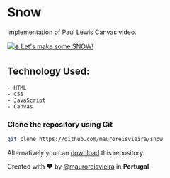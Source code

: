 # Snow

Implementation of Paul Lewis Canvas video.

[![❄️ Let's make some SNOW!](https://img.youtube.com/vi/VW8qoyYzWGg/0.jpg)](https://www.youtube.com/watch?v=VW8qoyYzWGg)


## Technology Used:
    - HTML
    - CSS
    - JavaScript
    - Canvas

### Clone the repository using Git

```bash
git clone https://github.com/mauroreisvieira/snow
```

Alternatively you can [download](https://codeload.github.com/mauroreisvieira/snow/zip/master) this repository.

Created with ♥️ by [@mauroreisvieira](https://twitter.com/mauroreisvieira) in **Portugal**
